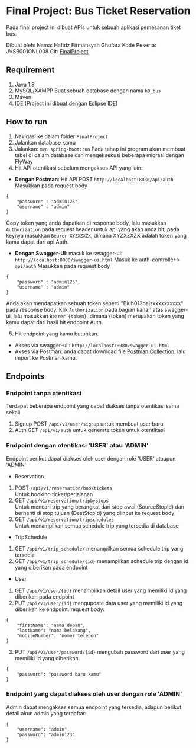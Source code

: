 # Final Project: Bus Ticket Reservation

Pada final project ini dibuat APIs untuk sebuah aplikasi pemesanan tiket bus.

Dibuat oleh:
Nama: Hafidz Firmansyah Ghufara
Kode Peserta: JVSB001ONL008
Git: [FinalProject](https://github.com/hafidzfg/java-springboot-hacktiv8/tree/master/sesi_23)

## Requirement

1. Java 1.8
2. MySQL/XAMPP
   Buat sebuah database dengan nama `h8_bus`
3. Maven
4. IDE (Project ini dibuat dengan Eclipse IDE)

## How to run

1. Navigasi ke dalam folder `FinalProject`
2. Jalankan database kamu
3. Jalankan: `mvn spring-boot:run`
   Pada tahap ini program akan membuat tabel di dalam database dan mengeksekusi beberapa migrasi dengan FlyWay
4. Hit API otentikasi sebelum mengakses API yang lain:

- **Dengan Postman**: Hit API POST `http://localhost:8080/api/auth`
  Masukkan pada request body

```
{
    "password" : "admin123",
    "username" : "admin"
}
```

Copy token yang anda dapatkan di response body, lalu masukkan `Authorization` pada request header untuk api yang akan anda hit, pada keynya masukkan `Bearer XYZXZXZX`, dimana XYZXZXZX adalah token yang kamu dapat dari api Auth.

- **Dengan Swagger-UI**: masuk ke swagger-ui: `http://localhost:8080/swagger-ui.html`
  Masuk ke auth-controller > `api/auth`
  Masukkan pada request body

```
{
    "password" : "admin123",
    "username" : "admin"
}
```

Anda akan mendapatkan sebuah token seperti "Biuh013pajsxxxxxxxxxx" pada response body. Klik `Authorization` pada bagian kanan atas swagger-ui, lalu masukkan `Bearer {token}`, dimana {token} merupakan token yang kamu dapat dari hasil hit endpoint Auth.

5. Hit endpoint yang kamu butuhkan.

- Akses via swagger-ui : `http://localhost:8080/swagger-ui.html`
- Akses via Postman: anda dapat download file [Postman Collection](./documentation/FinalProject_Hafidz%20Firmansyah%20Ghufara_Postman.postman_collection.json), lalu import ke Postman kamu.

## Endpoints

### Endpoint tanpa otentikasi

Terdapat beberapa endpoint yang dapat diakses tanpa otentikasi sama sekali

1. Signup POST `/api/v1/user/signup` untuk membuat user baru
2. Auth GET `/api/v1/auth` untuk generate token untuk otentikasi

### Endpoint dengan otentikasi **'USER' atau 'ADMIN'**

Endpoint berikut dapat diakses oleh user dengan role 'USER' ataupun 'ADMIN'

- Reservation

1. POST `/api/v1/reservation/booktickets` <br>
   Untuk booking ticket/perjalanan
2. GET `/api/v1/reservation/tripbystops` <br>
   Untuk mencari trip yang berangkat dari stop awal (SourceStopId) dan berhenti di stop tujuan (DestStopId) yang diinput ke request body
3. GET `/api/v1/reservation/tripschedules` <br>
   Untuk menampilkan semua schedule trip yang tersedia di database

- TripSchedule

1. GET `/api/v1/trip_schedule/` menampilkan semua schedule trip yang tersedia
2. GET `/api/v1/trip_schedule/{id}` menampilkan schedule trip dengan id yang diberikan pada endpoint

- User

1. GET `/api/v1/user/{id}` menampilkan detail user yang memiliki id yang diberikan pada endpoint
2. PUT `/api/v1/user/{id}` mengupdate data user yang memiliki id yang diberikan ke endpoint.
   request body:

```
{
    "firstName": "nama depan",
    "lastName": "nama belakang",
    "mobileNumber": "nomer telepon"
}
```

3. PUT `/api/v1/user/password/{id}` mengubah password dari user yang memiliki id yang diberikan.

```
{
    "password": "password baru kamu"
}
```

### Endpoint yang dapat diakses oleh user dengan role **'ADMIN'**

Admin dapat mengakses semua endpoint yang tersedia, adapun berikut detail akun admin yang terdaftar:

```
{
    "username": "admin",
    "password": "admin123"
}
```
